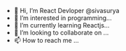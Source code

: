 - 👋 Hi, I’m React Devloper @sivasurya
- 👀 I’m interested in programming...
- 🌱 I’m currently learning Reactjs...
- 💞️ I’m looking to collaborate on ...
- 📫 How to reach me ...

<!---
sivasurya01/sivasurya01 is a ✨ special ✨ repository because its `README.md` (this file) appears on your GitHub profile.
You can click the Preview link to take a look at your changes.
--->
